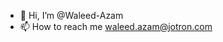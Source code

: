 - 👋 Hi, I’m @Waleed-Azam
- 📫 How to reach me waleed.azam@jotron.com




<!---
Waleed-Azam/Waleed-Azam is a ✨ special ✨ repository because its `README.md` (this file) appears on your GitHub profile.
You can click the Preview link to take a look at your changes.
--->
